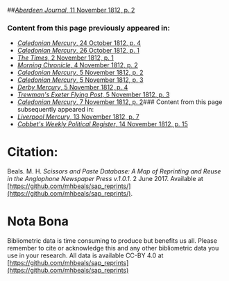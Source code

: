 ##[*Aberdeen Journal*, 11 November 1812, p. 2](https://mhbeals.github.io/sap_html/Aberdeen-Journal/Aberdeen-Journal-11-November-1812-p-2)

### Content from this page previously appeared in:
+ [*Caledonian Mercury*, 24 October 1812, p. 4](https://mhbeals.github.io/sap_html/Caledonian-Mercury/Caledonian-Mercury-24-October-1812-p-4)
+ [*Caledonian Mercury*, 26 October 1812, p. 1](https://mhbeals.github.io/sap_html/Caledonian-Mercury/Caledonian-Mercury-26-October-1812-p-1)
+ [*The Times*, 2 November 1812, p. 1](https://mhbeals.github.io/sap_html/The-Times/The-Times-2-November-1812-p-1)
+ [*Morning Chronicle*, 4 November 1812, p. 2](https://mhbeals.github.io/sap_html/Morning-Chronicle/Morning-Chronicle-4-November-1812-p-2)
+ [*Caledonian Mercury*, 5 November 1812, p. 2](https://mhbeals.github.io/sap_html/Caledonian-Mercury/Caledonian-Mercury-5-November-1812-p-2)
+ [*Caledonian Mercury*, 5 November 1812, p. 3](https://mhbeals.github.io/sap_html/Caledonian-Mercury/Caledonian-Mercury-5-November-1812-p-3)
+ [*Derby Mercury*, 5 November 1812, p. 4](https://mhbeals.github.io/sap_html/Derby-Mercury/Derby-Mercury-5-November-1812-p-4)
+ [*Trewman's Exeter Flying Post*, 5 November 1812, p. 3](https://mhbeals.github.io/sap_html/Trewman's-Exeter-Flying-Post/Trewman's-Exeter-Flying-Post-5-November-1812-p-3)
+ [*Caledonian Mercury*, 7 November 1812, p. 2](https://mhbeals.github.io/sap_html/Caledonian-Mercury/Caledonian-Mercury-7-November-1812-p-2)### Content from this page subsequently appeared in:
+ [*Liverpool Mercury*, 13 November 1812, p. 7](https://mhbeals.github.io/sap_html/Liverpool-Mercury/Liverpool-Mercury-13-November-1812-p-7)
+ [*Cobbet's Weekly Political Register*, 14 November 1812, p. 15](https://mhbeals.github.io/sap_html/Cobbet's-Weekly-Political-Register/Cobbet's-Weekly-Political-Register-14-November-1812-p-15)
                    
# Citation: 

Beals. M. H. *Scissors and Paste Database: A Map of Reprinting and Reuse in the Anglophone Newspaper Press v.1.0.1.* 2 June 2017. Available at [https://github.com/mhbeals/sap_reprints/](https://github.com/mhbeals/sap_reprints/). 
                    
# Nota Bona

Bibliometric data is time consuming to produce but benefits us all. Please remember to cite or acknowledge this and any other bibliometric data you use in your research. All data is available CC-BY 4.0 at [https://github.com/mhbeals/sap_reprints](https://github.com/mhbeals/sap_reprints)